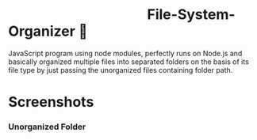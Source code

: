 # &emsp;&emsp;&emsp;&emsp;&emsp;&emsp;&emsp;&emsp;&emsp;&emsp;File-System-Organizer :file_folder:
JavaScript program using node modules, perfectly runs on Node.js and basically organized multiple files into separated folders on the basis of its file type by just passing the unorganized files containing folder path.
# Screenshots
### Unorganized Folder


